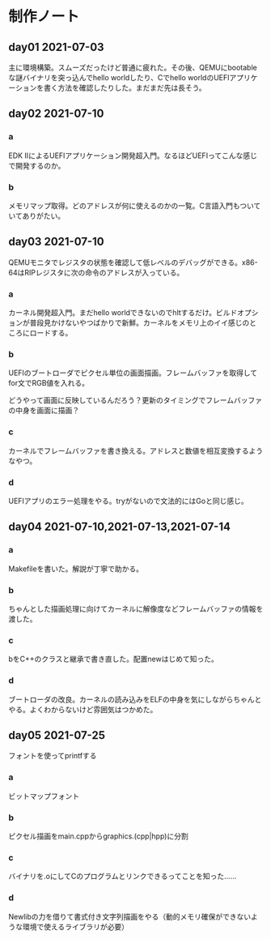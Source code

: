 # 制作ノート

## day01 2021-07-03

主に環境構築。スムーズだったけど普通に疲れた。その後、QEMUにbootableな謎バイナリを突っ込んでhello worldしたり、Cでhello worldのUEFIアプリケーションを書く方法を確認したりした。まだまだ先は長そう。

## day02 2021-07-10

### a

EDK IIによるUEFIアプリケーション開発超入門。なるほどUEFIってこんな感じで開発するのか。

### b

メモリマップ取得。どのアドレスが何に使えるのかの一覧。C言語入門もついていてありがたい。

## day03 2021-07-10

QEMUモニタでレジスタの状態を確認して低レベルのデバッグができる。x86-64はRIPレジスタに次の命令のアドレスが入っている。

### a

カーネル開発超入門。まだhello worldできないのでhltするだけ。ビルドオプションが普段見かけないやつばかりで新鮮。カーネルをメモリ上のイイ感じのところにロードする。

### b

UEFIのブートローダでピクセル単位の画面描画。フレームバッファを取得してfor文でRGB値を入れる。

どうやって画面に反映しているんだろう？更新のタイミングでフレームバッファの中身を画面に描画？

### c

カーネルでフレームバッファを書き換える。アドレスと数値を相互変換するようなやつ。

### d

UEFIアプリのエラー処理をやる。tryがないので文法的にはGoと同じ感じ。

## day04 2021-07-10,2021-07-13,2021-07-14

### a

Makefileを書いた。解説が丁寧で助かる。

### b

ちゃんとした描画処理に向けてカーネルに解像度などフレームバッファの情報を渡した。

### c

bをC++のクラスと継承で書き直した。配置newはじめて知った。

### d

ブートローダの改良。カーネルの読み込みをELFの中身を気にしながらちゃんとやる。よくわからないけど雰囲気はつかめた。

## day05 2021-07-25

フォントを使ってprintfする

### a
ビットマップフォント

### b
ピクセル描画をmain.cppからgraphics.(cpp|hpp)に分割

### c
バイナリを.oにしてCのプログラムとリンクできるってことを知った......

### d
Newlibの力を借りて書式付き文字列描画をやる（動的メモリ確保ができないような環境で使えるライブラリが必要）
